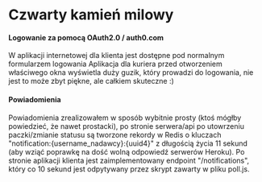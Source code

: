 # Czwarty kamień milowy
#### Logowanie za pomocą OAuth2.0 / auth0.com 
W aplikacji internetowej dla klienta jest dostępne pod normalnym formularzem logowania
Aplikacja dla kuriera przed otworzeniem właściwego okna wyświetla duży guzik, który prowadzi do logowania, nie jest to może zbyt piękne, ale całkiem skuteczne :)
#### Powiadomienia
Powiadomienia zrealizowałem w sposób wybitnie prosty (ktoś mógłby powiedzieć, że nawet prostacki), po stronie serwera/api po utowrzeniu paczki/zmianie statusu są tworzone rekordy w Redis o kluczach "notification:{username_nadawcy}:{uuid4}" z długością życia 11 sekund (aby wziąć poprawkę na dość wolną odpowiedź serwerów Heroku). Po stronie aplikacji klienta jest zaimplementowany endpoint "/notifications", który co 10 sekund jest odpytywany przez skrypt zawarty w pliku poll.js. 